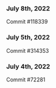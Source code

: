 ### July 8th, 2022

Commit #118339

### July 5th, 2022

Commit #314353


### July 4th, 2022

Commit #72281
